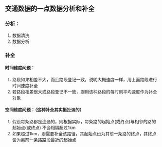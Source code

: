 ## 交通数据的一点数据分析和补全
### 分析：  
1. 数据清洗  
2. 数据分析  

### 补全
#### 时间维度问题：
1. 路段如果相差不大，而且路段登记一致，说明大概速度一样，用上面路段进行时间速度补全  
2. 若路段相差很大或路段登记不一致，则用该种路段的每时刻平均速度作为补全对象

#### 空间维度问题：（这种补全其实挺扯淡的）
1. 假设每条路都是连通的，则根据实际，每条路的起始点(或终点)与相邻的路的起始点(或终点) 不会相隔超过1km  
2. 如果超过1km，则需要补全该路径，其起始点设为其前一条路的终点，其终点设为离前一条路路段最近的起始点